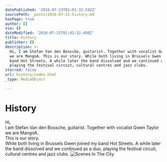 ```yaml
---
datePublished: '2016-07-23T01:01:32.542Z'
sourcePath: _posts/2016-07-21-history.md
hasPage: true
author: []
via: {}
dateModified: '2016-07-23T01:01:32.408Z'
title: History
publisher: {}
description: >-
  Hi, I am Stefan Van den Bossche, guitarist. Together with vocalist Gwen Taylor
  we are MangoA. This is our story. While both living in Brussels Gwen joined my
  band Hot Streets. A while later the band dissolved and we continued as a duo,
  playing the festival circuit, cultural centres and jazz clubs.
starred: false
url: history/index.html
_type: MediaObject

---
```

# History

Hi,   
I am Stefan Van den Bossche, guitarist. Together with vocalist Gwen Taylor we are MangoA.   
This is our story.   
While both living in Brussels Gwen joined my band Hot Streets. A while later the band dissolved and we continued as a duo, playing the festival circuit, cultural centres and jazz clubs.
![Scenes In The City](https://the-grid-user-content.s3-us-west-2.amazonaws.com/c9d843d1-b654-4a16-b924-8cd16fda8fc7.jpg)